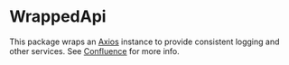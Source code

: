 # WrappedApi

This package wraps an [Axios](https://axios-http.com/docs/intro) instance to provide consistent logging and other services. See [Confluence](https://veterancrowdnetwork.atlassian.net/wiki/spaces/TECH/pages/5079369/Library) for more info.

